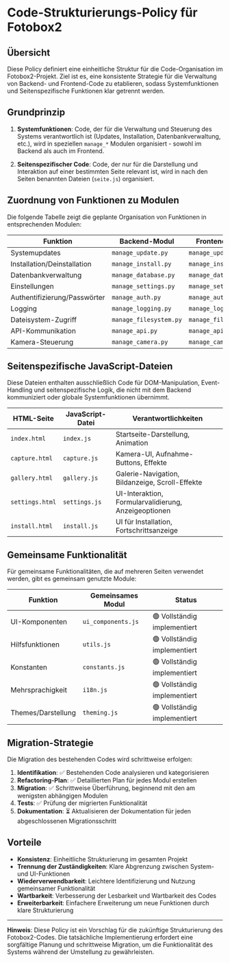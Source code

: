 # Code-Strukturierungs-Policy für Fotobox2

## Übersicht

Diese Policy definiert eine einheitliche Struktur für die Code-Organisation im Fotobox2-Projekt. Ziel ist es, eine konsistente Strategie für die Verwaltung von Backend- und Frontend-Code zu etablieren, sodass Systemfunktionen und Seitenspezifische Funktionen klar getrennt werden.

## Grundprinzip

1. **Systemfunktionen**: Code, der für die Verwaltung und Steuerung des Systems verantwortlich ist (Updates, Installation, Datenbankverwaltung, etc.), wird in speziellen `manage_*` Modulen organisiert - sowohl im Backend als auch im Frontend.

2. **Seitenspezifischer Code**: Code, der nur für die Darstellung und Interaktion auf einer bestimmten Seite relevant ist, wird in nach den Seiten benannten Dateien (`seite.js`) organisiert.

## Zuordnung von Funktionen zu Modulen

Die folgende Tabelle zeigt die geplante Organisation von Funktionen in entsprechenden Modulen:

| Funktion                    | Backend-Modul              | Frontend-Modul               |
|-----------------------------|----------------------------|------------------------------|
| Systemupdates               | `manage_update.py`         | `manage_update.js`           |
| Installation/Deinstallation | `manage_install.py`        | `manage_install.js`          |
| Datenbankverwaltung         | `manage_database.py`       | `manage_database.js`         |
| Einstellungen               | `manage_settings.py`       | `manage_settings.js`         |
| Authentifizierung/Passwörter| `manage_auth.py`           | `manage_auth.js`             |
| Logging                     | `manage_logging.py`        | `manage_logging.js`          |
| Dateisystem-Zugriff         | `manage_filesystem.py`     | `manage_filesystem.js`       |
| API-Kommunikation           | `manage_api.py`            | `manage_api.js`              |
| Kamera-Steuerung            | `manage_camera.py`         | `manage_camera.js`           |

## Seitenspezifische JavaScript-Dateien

Diese Dateien enthalten ausschließlich Code für DOM-Manipulation, Event-Handling und seitenspezifische Logik, die nicht mit dem Backend kommuniziert oder globale Systemfunktionen übernimmt.

| HTML-Seite       | JavaScript-Datei | Verantwortlichkeiten                                     |
|------------------|------------------|----------------------------------------------------------|
| `index.html`     | `index.js`       | Startseite-Darstellung, Animation                        |
| `capture.html`   | `capture.js`     | Kamera-UI, Aufnahme-Buttons, Effekte                     |
| `gallery.html`   | `gallery.js`     | Galerie-Navigation, Bildanzeige, Scroll-Effekte          |
| `settings.html`  | `settings.js`    | UI-Interaktion, Formularvalidierung, Anzeigeoptionen     |
| `install.html`   | `install.js`     | UI für Installation, Fortschrittsanzeige                 |

## Gemeinsame Funktionalität

Für gemeinsame Funktionalitäten, die auf mehreren Seiten verwendet werden, gibt es gemeinsam genutzte Module:

| Funktion                     | Gemeinsames Modul      | Status                      |
|------------------------------|------------------------|----------------------------|
| UI-Komponenten               | `ui_components.js`     | 🟢 Vollständig implementiert |
| Hilfsfunktionen              | `utils.js`             | 🟢 Vollständig implementiert |
| Konstanten                   | `constants.js`         | 🟢 Vollständig implementiert |
| Mehrsprachigkeit             | `i18n.js`              | 🟢 Vollständig implementiert |
| Themes/Darstellung           | `theming.js`           | 🟢 Vollständig implementiert |

## Migration-Strategie

Die Migration des bestehenden Codes wird schrittweise erfolgen:

1. **Identifikation**: ✅ Bestehenden Code analysieren und kategorisieren
2. **Refactoring-Plan**: ✅ Detaillierten Plan für jedes Modul erstellen
3. **Migration**: ✅ Schrittweise Überführung, beginnend mit den am wenigsten abhängigen Modulen
4. **Tests**: ✅ Prüfung der migrierten Funktionalität
5. **Dokumentation**: ⏳ Aktualisieren der Dokumentation für jeden abgeschlossenen Migrationsschritt

## Vorteile

- **Konsistenz**: Einheitliche Strukturierung im gesamten Projekt
- **Trennung der Zuständigkeiten**: Klare Abgrenzung zwischen System- und UI-Funktionen
- **Wiederverwendbarkeit**: Leichtere Identifizierung und Nutzung gemeinsamer Funktionalität
- **Wartbarkeit**: Verbesserung der Lesbarkeit und Wartbarkeit des Codes
- **Erweiterbarkeit**: Einfachere Erweiterung um neue Funktionen durch klare Strukturierung

---

**Hinweis**: Diese Policy ist ein Vorschlag für die zukünftige Strukturierung des Fotobox2-Codes. Die tatsächliche Implementierung erfordert eine sorgfältige Planung und schrittweise Migration, um die Funktionalität des Systems während der Umstellung zu gewährleisten.

